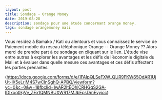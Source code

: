 ```yaml
---
layout: post
title: Sondage - Orange Money
date: 2019-08-28
description: sondage pour une étude concernant orange money.
tags: sondage orangemoney mali
---
```

Vous residez à Bamako / Kati ou alentours et vous connaissez le service de Paiement mobile du réseau téléphonique Orange -- Orange Money ??
Alors merci de prendre part à ce sondage en cliquant sur le lien. L'étude vise entre autres à explorer les avantages
et les défis de l’économie digitale du Mali et à évaluer dans quelle mesure ces avantages et ces défis affectent les parties prenantes.

(https://docs.google.com/forms/d/e/1FAIpQLSeFXW_QUR9FKW65OdAR1UjUt-lX5eLrjM4S7wClnSghQ-APBQ/viewform?vc=0&c=0&w=1&fbclid=IwAR2ltEOhjCRHGqS2GA-IDlxoq0kjVv_ZEx1QMNBUXWR17MJbEpsDmEvyioc)
